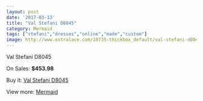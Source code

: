 ```yaml
---
layout: post
date: '2017-03-13'
title: "Val Stefani D8045"
category: Mermaid
tags: ["stefani","dresses","online","made","custom"]
image: http://www.extralace.com/10735-thickbox_default/val-stefani-d8045.jpg
---
```

Val Stefani D8045

On Sales: **$453.98**
<a href="https://www.extralace.com/mermaid/5059-val-stefani-d8045.html"><amp-img layout="responsive" width="600" height="600" src="//www.extralace.com/10735-thickbox_default/val-stefani-d8045.jpg" alt="Val Stefani D8045 0" /></a>
<a href="https://www.extralace.com/mermaid/5059-val-stefani-d8045.html"><amp-img layout="responsive" width="600" height="600" src="//www.extralace.com/10736-thickbox_default/val-stefani-d8045.jpg" alt="Val Stefani D8045 1" /></a>

Buy it: [Val Stefani D8045](https://www.extralace.com/mermaid/5059-val-stefani-d8045.html "Val Stefani D8045")

View more: [Mermaid](https://www.extralace.com/5-mermaid "Mermaid")